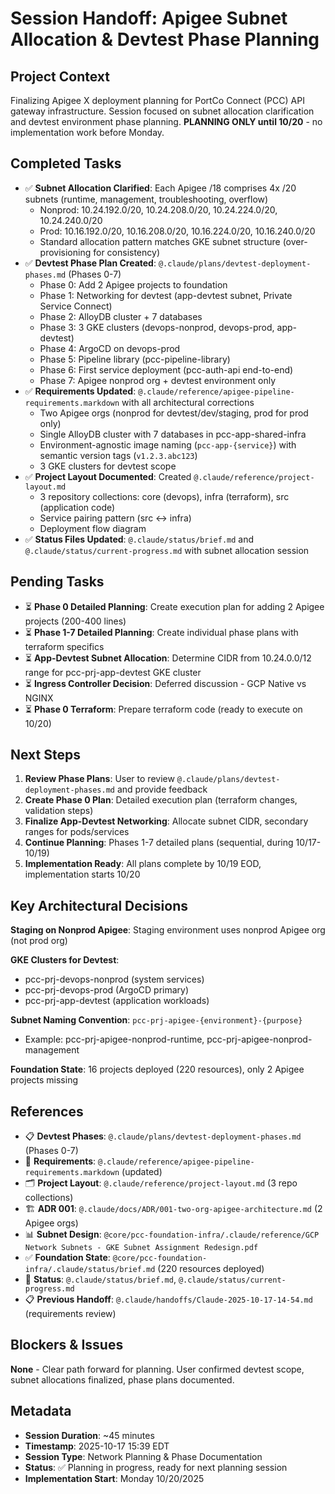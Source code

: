 # Session Handoff: Apigee Subnet Allocation & Devtest Phase Planning

## Project Context

Finalizing Apigee X deployment planning for PortCo Connect (PCC) API gateway infrastructure. Session focused on subnet allocation clarification and devtest environment phase planning. **PLANNING ONLY until 10/20** - no implementation work before Monday.

## Completed Tasks

- ✅ **Subnet Allocation Clarified**: Each Apigee /18 comprises 4x /20 subnets (runtime, management, troubleshooting, overflow)
  - Nonprod: 10.24.192.0/20, 10.24.208.0/20, 10.24.224.0/20, 10.24.240.0/20
  - Prod: 10.16.192.0/20, 10.16.208.0/20, 10.16.224.0/20, 10.16.240.0/20
  - Standard allocation pattern matches GKE subnet structure (over-provisioning for consistency)
- ✅ **Devtest Phase Plan Created**: `@.claude/plans/devtest-deployment-phases.md` (Phases 0-7)
  - Phase 0: Add 2 Apigee projects to foundation
  - Phase 1: Networking for devtest (app-devtest subnet, Private Service Connect)
  - Phase 2: AlloyDB cluster + 7 databases
  - Phase 3: 3 GKE clusters (devops-nonprod, devops-prod, app-devtest)
  - Phase 4: ArgoCD on devops-prod
  - Phase 5: Pipeline library (pcc-pipeline-library)
  - Phase 6: First service deployment (pcc-auth-api end-to-end)
  - Phase 7: Apigee nonprod org + devtest environment only
- ✅ **Requirements Updated**: `@.claude/reference/apigee-pipeline-requirements.markdown` with all architectural corrections
  - Two Apigee orgs (nonprod for devtest/dev/staging, prod for prod only)
  - Single AlloyDB cluster with 7 databases in pcc-app-shared-infra
  - Environment-agnostic image naming (`pcc-app-{service}`) with semantic version tags (`v1.2.3.abc123`)
  - 3 GKE clusters for devtest scope
- ✅ **Project Layout Documented**: Created `@.claude/reference/project-layout.md`
  - 3 repository collections: core (devops), infra (terraform), src (application code)
  - Service pairing pattern (src ↔ infra)
  - Deployment flow diagram
- ✅ **Status Files Updated**: `@.claude/status/brief.md` and `@.claude/status/current-progress.md` with subnet allocation session

## Pending Tasks

- ⏳ **Phase 0 Detailed Planning**: Create execution plan for adding 2 Apigee projects (200-400 lines)
- ⏳ **Phase 1-7 Detailed Planning**: Create individual phase plans with terraform specifics
- ⏳ **App-Devtest Subnet Allocation**: Determine CIDR from 10.24.0.0/12 range for pcc-prj-app-devtest GKE cluster
- ⏳ **Ingress Controller Decision**: Deferred discussion - GCP Native vs NGINX
- ⏳ **Phase 0 Terraform**: Prepare terraform code (ready to execute on 10/20)

## Next Steps

1. **Review Phase Plans**: User to review `@.claude/plans/devtest-deployment-phases.md` and provide feedback
2. **Create Phase 0 Plan**: Detailed execution plan (terraform changes, validation steps)
3. **Finalize App-Devtest Networking**: Allocate subnet CIDR, secondary ranges for pods/services
4. **Continue Planning**: Phases 1-7 detailed plans (sequential, during 10/17-10/19)
5. **Implementation Ready**: All plans complete by 10/19 EOD, implementation starts 10/20

## Key Architectural Decisions

**Staging on Nonprod Apigee**: Staging environment uses nonprod Apigee org (not prod org)

**GKE Clusters for Devtest**:
- pcc-prj-devops-nonprod (system services)
- pcc-prj-devops-prod (ArgoCD primary)
- pcc-prj-app-devtest (application workloads)

**Subnet Naming Convention**: `pcc-prj-apigee-{environment}-{purpose}`
- Example: pcc-prj-apigee-nonprod-runtime, pcc-prj-apigee-nonprod-management

**Foundation State**: 16 projects deployed (220 resources), only 2 Apigee projects missing

## References

- 📋 **Devtest Phases**: `@.claude/plans/devtest-deployment-phases.md` (Phases 0-7)
- 📝 **Requirements**: `@.claude/reference/apigee-pipeline-requirements.markdown` (updated)
- 🗂️ **Project Layout**: `@.claude/reference/project-layout.md` (3 repo collections)
- 🏗️ **ADR 001**: `@.claude/docs/ADR/001-two-org-apigee-architecture.md` (2 Apigee orgs)
- 📊 **Subnet Design**: `@core/pcc-foundation-infra/.claude/reference/GCP Network Subnets - GKE Subnet Assignment Redesign.pdf`
- ✅ **Foundation State**: `@core/pcc-foundation-infra/.claude/status/brief.md` (220 resources deployed)
- 📅 **Status**: `@.claude/status/brief.md`, `@.claude/status/current-progress.md`
- 📋 **Previous Handoff**: `@.claude/handoffs/Claude-2025-10-17-14-54.md` (requirements review)

## Blockers & Issues

**None** - Clear path forward for planning. User confirmed devtest scope, subnet allocations finalized, phase plans documented.

## Metadata

- **Session Duration**: ~45 minutes
- **Timestamp**: 2025-10-17 15:39 EDT
- **Session Type**: Network Planning & Phase Documentation
- **Status**: ✅ Planning in progress, ready for next planning session
- **Implementation Start**: Monday 10/20/2025
